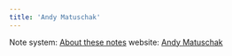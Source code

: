 ```yaml
---
title: 'Andy Matuschak'
---
```


Note system: [About these notes](https://notes.andymatuschak.org/About_these_notes)
website: [Andy Matuschak](https://andymatuschak.org)
